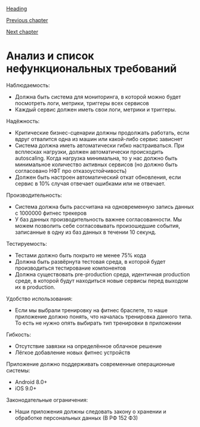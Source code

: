 [Heading](../heading.md)

[Previous chapter](08-quality-attributes.md)

[Next chapter](10-option-analysis.md)

# Анализ и список нефункциональных требований

Наблюдаемость:
* Должна быть система для мониторинга, в которой можно будет посмотреть логи, метрики, триггеры всех сервисов
* Каждый сервис должен иметь свои логи, метрики и триггеры.

Надёжность:
* Критические бизнес-сценарии должны продолжать работать, если вдруг отвалится одна из машин или какой-либо сервис зависнет
* Система должна иметь автоматически гибко настраиваться. При всплесках нагрузки, должен автоматически происходить autoscaling. Когда нагрузка минимальна, то у нас должно быть минимальное количество активных сервисов (но должно быть согласовано НФТ про отказоустойчивость)
* Должен быть настроен автоматический откат обновления, если сервис в 10% случая отвечает ошибками или не отвечает.

Производительность:
* Система должна быть рассчитана на одновременную запись данных с 1000000 фитнес трекеров
* У баз данных производительность важнее согласованности. Мы можем позволить себе согласовывать произошедшие события, записанные в одну из баз данных в течении 10 секунд.

Тестируемость:
* Тестами должно быть покрыто не менее 75% кода
* Должна быть развёрнута тестовая среда, в которой будет производиться тестирование компонентов
* Должна существовать pre-production среда, идентичная production среде, в которой будут находиться новые сервисы перед выходом их в production.


Удобство использования:
* Если мы выбрали тренировку на фитнес браслете, то наше приложение должно понять, что началась тренировка данного типа. То есть не нужно опять выбирать тип тренировки в приложении

Гибкость:
* Отсутствие завязки на определённое облачное решение
* Лёгкое добавление новых фитнес устройств


Приложение должно поддерживать современные операционные системы:
* Android 8.0+
* iOS 9.0+

Законодательные ограничения:
* Наши приложения должны следовать закону о хранении и обработке персональных данных (В РФ 152 ФЗ)
